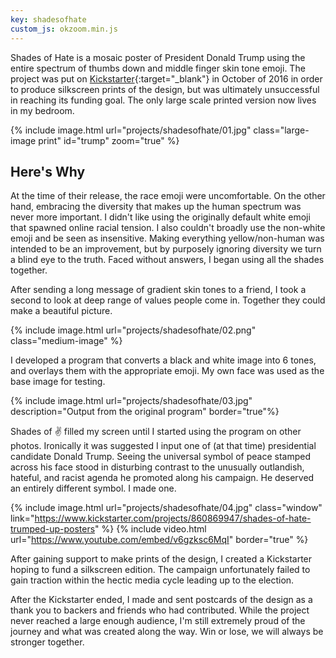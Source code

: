 ```yaml
---
key: shadesofhate
custom_js: okzoom.min.js
---
```


Shades of Hate is a mosaic poster of President Donald Trump using the entire spectrum of thumbs down and middle finger skin tone emoji. The project was put on [Kickstarter](https://www.kickstarter.com/projects/860869947/shades-of-hate-trumped-up-posters){:target="_blank"} in October of 2016 in order to produce silkscreen prints of the design, but was ultimately unsuccessful in reaching its funding goal. The only large scale printed version now lives in my bedroom.

{% include image.html url="projects/shadesofhate/01.jpg" class="large-image print" id="trump" zoom="true" %}


## Here's Why

At the time of their release, the race emoji were uncomfortable. On the other hand, embracing the diversity that makes up the human spectrum was never more important. I didn't like using the originally default white emoji that spawned online racial tension. I also couldn't broadly use the non-white emoji and be seen as insensitive. Making everything yellow/non-human was intended to be an improvement, but by purposely ignoring diversity we turn a blind eye to the truth. Faced without answers, I began using all the shades together.

After sending a long message of gradient skin tones to a friend, I took a second to look at deep range of values people come in. Together they could make a beautiful picture.

{% include image.html url="projects/shadesofhate/02.png" class="medium-image" %}

I developed a program that converts a black and white image into 6 tones, and overlays them with the appropriate emoji. My own face was used as the base image for testing.

{% include image.html url="projects/shadesofhate/03.jpg" description="Output from the original program" border="true"%}

Shades of ✌️ filled my screen until I started using the program on other photos. Ironically it was suggested I input one of (at that time) presidential candidate Donald Trump. Seeing the universal symbol of peace stamped across his face stood in disturbing contrast to the unusually outlandish, hateful, and racist agenda he promoted along his campaign. He deserved an entirely different symbol. I made one.

{% include image.html url="projects/shadesofhate/04.jpg" class="window" link="https://www.kickstarter.com/projects/860869947/shades-of-hate-trumped-up-posters" %}
{% include video.html url="https://www.youtube.com/embed/v6gzksc6MqI" border="true" %}

After gaining support to make prints of the design, I created a Kickstarter hoping to fund a silkscreen edition. The campaign unfortunately failed to gain traction within the hectic media cycle leading up to the election.

After the Kickstarter ended, I made and sent postcards of the design as a thank you to backers and friends who had contributed. While the project never reached a large enough audience, I'm still extremely proud of the journey and what was created along the way. Win or lose, we will always be stronger together.
